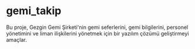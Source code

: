 # gemi_takip
 Bu proje, Gezgin Gemi Şirketi'nin gemi seferlerini, gemi bilgilerini,  personel yönetimini ve liman ilişkilerini yönetmek için bir yazılım  çözümü geliştirmeyi amaçlar.
